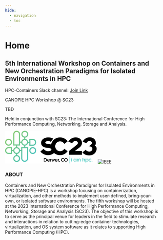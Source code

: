```yaml
---
hide:
  - navigation
  - toc
---
```


# Home

## 5th International Workshop on Containers and New Orchestration Paradigms for Isolated Environments in HPC

HPC-Containers Slack channel: [Join Link](http://bit.ly/hpccslack)

CANOPIE HPC Workshop @ SC23

TBD

Held in conjunction with SC23: The International Conference for High Performance Computing, Networking, Storage and Analysis.

![SC23](images/sc23.png) ![IEEE](images/ieee.png)

### ABOUT

Containers and New Orchestration Paradigms for Isolated Environments in HPC (CANOPIE-HPC) is a workshop focusing on containerization, virtualization, and other methods to implement user-defined, bring-your-own, or isolated software environments. The fifth workshop will be hosted at the 2023 International Conference for High Performance Computing, Networking, Storage and Analysis (SC23). The objective of this workshop is to serve as the principal venue for leaders in the field to stimulate research and interactions in relation to cutting-edge container technologies, virtualization, and OS system software as it relates to supporting High Performance Computing (HPC).
